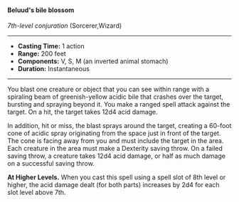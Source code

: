 #### Beluud's bile blossom
*7th-level conjuration* (Sorcerer,Wizard)
___
- **Casting Time:** 1 action
- **Range:** 200 feet
- **Components:** V, S, M (an inverted animal stomach)
- **Duration:** Instantaneous
---
You blast one creature or object that you can see within range with a spiraling beam of greenish-yellow acidic bile that crashes over the target, bursting and spraying beyond it. You make a ranged spell attack against the target. On a hit, the target takes 12d4 acid damage.

In addition, hit or miss, the blast sprays around the target, creating a 60-foot cone of acidic spray originating from the space just in front of the target. The cone is facing away from you and must include the target in the area. Each creature in the area must make a Dexterity saving throw. On a failed saving throw, a creature takes 12d4 acid damage, or half as much damage on a successful saving throw.

**At Higher Levels.** When you cast this spell using a spell slot of 8th level or higher, the acid damage dealt (for both parts) increases by 2d4 for each slot level above 7th.
